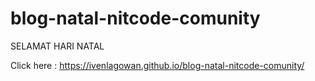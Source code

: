 # blog-natal-nitcode-comunity
SELAMAT HARI NATAL

Click here : https://ivenlagowan.github.io/blog-natal-nitcode-comunity/
